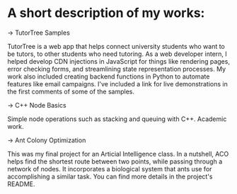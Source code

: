 # A short description of my works:

-> TutorTree Samples

TutorTree is a web app that helps connect university students who want to be tutors, to other students who need tutoring. As a web developer intern, I helped develop CDN injections in JavaScript for things like rendering pages, error checking forms, and streamlining state representation processes. My work also included creating backend functions in Python to automate features like email campaigns. I've included a link for live demonstrations in the first comments of some of the samples.

-> C++ Node Basics

Simple node operations such as stacking and queuing with C++. Academic work. 

-> Ant Colony Optimization

This was my final project for an Articial Intelligence class. In a nutshell, ACO helps find the shortest route between two points, while passing through a network of nodes. It incorporates a biological system that ants use for accomplishing a similar task. You can find more details in the project's README.



